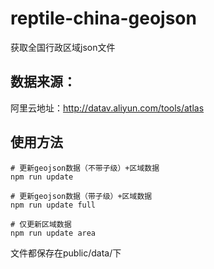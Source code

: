 # reptile-china-geojson
获取全国行政区域json文件

## 数据来源：
阿里云地址：http://datav.aliyun.com/tools/atlas

## 使用方法

```
# 更新geojson数据（不带子级）+区域数据
npm run update

# 更新geojson数据（带子级）+区域数据
npm run update full

# 仅更新区域数据
npm run update area
```

文件都保存在public/data/下
